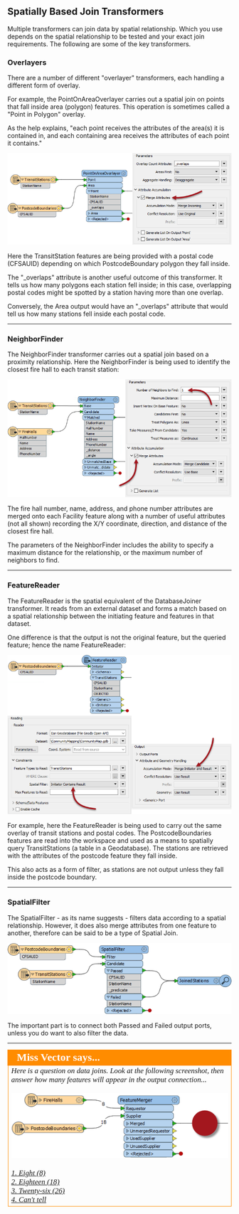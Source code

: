 ## Spatially Based Join Transformers ##

Multiple transformers can join data by spatial relationship. Which you use depends on the spatial relationship to be tested and your exact join requirements. The following are some of the key transformers.


### Overlayers ###
There are a number of different "overlayer" transformers, each handling a different form of overlay.

For example, the PointOnAreaOverlayer carries out a spatial join on points that fall inside area (polygon) features. This operation is sometimes called a "Point in Polygon" overlay.

As the help explains, "each point receives the attributes of the area(s) it is contained in, and each containing area receives the attributes of each point it contains."

![](./Images/Img4.058.PointOnAreaOverlayerOnCanvas.png)

Here the TransitStation features are being provided with a postal code (CFSAUID) depending on which PostcodeBoundary polygon they fall inside.

The "_overlaps" attribute is another useful outcome of this transformer. It tells us how many polygons each station fell inside; in this case, overlapping postal codes might be spotted by a station having more than one overlap.

Conversely, the Area output would have an "_overlaps" attribute that would tell us how many stations fell inside each postal code.

---

### NeighborFinder ###
The NeighborFinder transformer carries out a spatial join based on a proximity relationship. Here the NeighborFinder is being used to identify the closest fire hall to each transit station:

![](./Images/Img4.059.NeighborFinderOnCanvas.png)

The fire hall number, name, address, and phone number attributes are merged onto each Facility feature along with a number of useful attributes (not all shown) recording the X/Y coordinate, direction, and distance of the closest fire hall.

The parameters of the NeighborFinder includes the ability to specify a maximum distance for the relationship, or the maximum number of neighbors to find.

---

### FeatureReader ###
The FeatureReader is the spatial equivalent of the DatabaseJoiner transformer. It reads from an external dataset and forms a match based on a spatial relationship between the initiating feature and features in that dataset.

One difference is that the output is not the original feature, but the queried feature; hence the name FeatureReader:

![](./Images/Img4.060.FeatureReaderOnCanvas.png)

For example, here the FeatureReader is being used to carry out the same overlay of transit stations and postal codes. The PostcodeBoundaries features are read into the workspace and used as a means to spatially query TransitStations (a table in a Geodatabase). The stations are retrieved with the attributes of the postcode feature they fall inside.

This also acts as a form of filter, as stations are not output unless they fall inside the postcode boundary.

---

### SpatialFilter ###
The SpatialFilter - as its name suggests - filters data according to a spatial relationship. However, it does also merge attributes from one feature to another, therefore can be said to be a type of Spatial Join.

![](./Images/Img4.060b.SpatialFilterJoin.png)

The important part is to connect both Passed and Failed output ports, unless you do want to also filter the data.

---

<!--Person X Says Section-->

<table style="border-spacing: 0px">
<tr>
<td style="vertical-align:middle;background-color:darkorange;border: 2px solid darkorange">
<i class="fa fa-quote-left fa-lg fa-pull-left fa-fw" style="color:white;padding-right: 12px;vertical-align:text-top"></i>
<span style="color:white;font-size:x-large;font-weight: bold;font-family:serif">Miss Vector says...</span>
</td>
</tr>

<tr>
<td style="border: 1px solid darkorange">
<span style="font-family:serif; font-style:italic; font-size:larger">
Here is a question on data joins. Look at the following screenshot, then answer how many features will appear in the output connection...
<br><br><img src="./Images/Img4.061.FeatureMergerQuestion.png">
<br><br><a href="http://52.73.3.37/fmedatastreaming/Manual/QAResponse2017.fmw?chapter=5&question=6&answer=1&DestDataset_TEXTLINE=C%3A%5CFMEOutput%5CQAResponse.html">1. Eight (8)</a>
<br><a href="http://52.73.3.37/fmedatastreaming/Manual/QAResponse2017.fmw?chapter=5&question=6&answer=2&DestDataset_TEXTLINE=C%3A%5CFMEOutput%5CQAResponse.html">2. Eighteen (18)</a>
<br><a href="http://52.73.3.37/fmedatastreaming/Manual/QAResponse2017.fmw?chapter=5&question=6&answer=3&DestDataset_TEXTLINE=C%3A%5CFMEOutput%5CQAResponse.html">3. Twenty-six (26)</a>
<br><a href="http://52.73.3.37/fmedatastreaming/Manual/QAResponse2017.fmw?chapter=5&question=6&answer=4&DestDataset_TEXTLINE=C%3A%5CFMEOutput%5CQAResponse.html">4. Can't tell</a>
</span>
</td>
</tr>
</table>
